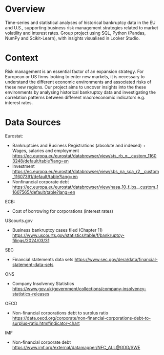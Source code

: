 # Overview

Time-series and statistical analyses of historical bankruptcy data in the EU and U.S., supporting business risk management strategies related to market volatility and interest rates. Group project using SQL, Python (Pandas, NumPy and Scikit-Learn), with insights visualised in Looker Studio.

# Context

Risk management is an essential factor of an expansion strategy. For European or US firms looking to enter new markets, it is necessary to understand the different economic environments and associated risks of these new regions. Our project aims to uncover insights into the these environments by analysing historical bankruptcy data and investigating the correlation patterns between different macroeconomic indicators e.g. interest rates.

# Data Sources

Eurostat:
- Bankruptcies and Business Registrations (absolute and indexed) + Wages, salaries and employment https://ec.europa.eu/eurostat/databrowser/view/sts_rb_q__custom_11603248/default/table?lang=en
- Investment https://ec.europa.eu/eurostat/databrowser/view/sbs_na_sca_r2__custom_11607391/default/table?lang=en
- Nonfinancial corporate debt https://ec.europa.eu/eurostat/databrowser/view/nasa_10_f_bs__custom_11607565/default/table?lang=en
  

ECB:
- Cost of borrowing for corporations (interest rates)
  

UScourts.gov
- Business bankruptcy cases filed (Chapter 11) https://www.uscourts.gov/statistics/table/f/bankruptcy-filings/2024/03/31
  

SEC
- Financial statements data sets https://www.sec.gov/dera/data/financial-statement-data-sets
  

ONS
- Company Insolvency Statistics https://www.gov.uk/government/collections/company-insolvency-statistics-releases
  

OECD
- Non-financial corporations debt to surplus ratio https://data.oecd.org/corporate/non-financial-corporations-debt-to-surplus-ratio.htm#indicator-chart
  

IMF
- Non-financial corporate debt https://www.imf.org/external/datamapper/NFC_ALL@GDD/SWE
